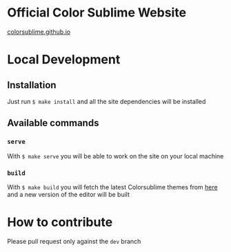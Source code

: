 # Official Color Sublime Website

[colorsublime.github.io](colorsublime.github.io)

# Local Development

## Installation

Just run `$ make install` and all the site dependencies will be installed

## Available commands

### `serve`

With `$ make serve` you will be able to work on the site on your local machine

### `build`

With `$ make build` you will fetch the latest Colorsublime themes from [here](https://github.com/Colorsublime/Colorsublime-Themes) and a new version of the editor will be built

# How to contribute

Please pull request only against the `dev` branch